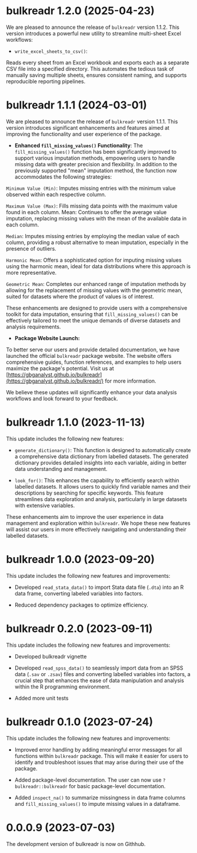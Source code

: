 # bulkreadr 1.2.0 (2025-04-23)

We are pleased to announce the release of `bulkreadr` version 1.1.2. This version introduces a powerful new utility to streamline multi-sheet Excel workflows:

* `write_excel_sheets_to_csv()`:

Reads every sheet from an Excel workbook and exports each as a separate CSV file into a specified directory. This automates the tedious task of manually saving multiple sheets, ensures consistent naming, and supports reproducible reporting pipelines.

# bulkreadr 1.1.1 (2024-03-01)

We are pleased to announce the release of `bulkreadr` version 1.1.1. This version introduces significant enhancements and features aimed at improving the functionality and user experience of the package.

* **Enhanced `fill_missing_values()` Functionality**: 
The `fill_missing_values()` function has been significantly improved to support various imputation methods, empowering users to handle missing data with greater precision and flexibility. In addition to the previously supported "mean" imputation method, the function now accommodates the following strategies:

`Minimum Value (Min)`: Imputes missing entries with the minimum value observed within each respective column.

`Maximum Value (Max)`: Fills missing data points with the maximum value found in each column.
Mean: Continues to offer the average value imputation, replacing missing values with the mean of the available data in each column.

`Median`: Imputes missing entries by employing the median value of each column, providing a robust alternative to mean imputation, especially in the presence of outliers.

`Harmonic Mean`: Offers a sophisticated option for imputing missing values using the harmonic mean, ideal for data distributions where this approach is more representative.

`Geometric Mean`: Completes our enhanced range of imputation methods by allowing for the replacement of missing values with the geometric mean, suited for datasets where the product of values is of interest.

These enhancements are designed to provide users with a comprehensive toolkit for data imputation, ensuring that `fill_missing_values()` can be effectively tailored to meet the unique demands of diverse datasets and analysis requirements.

* **Package Website Launch:** 

To better serve our users and provide detailed documentation, we have launched the official `bulkreadr` package website. The website offers comprehensive guides, function references, and examples to help users maximize the package's potential. Visit us at [https://gbganalyst.github.io/bulkreadr](https://gbganalyst.github.io/bulkreadr/) for more information.

We believe these updates will significantly enhance your data analysis workflows and look forward to your feedback.

# bulkreadr 1.1.0 (2023-11-13)

This update includes the following new features:

* `generate_dictionary()`: This function is designed to automatically create a comprehensive data dictionary from labelled datasets. The generated dictionary provides detailed insights into each variable, aiding in better data understanding and management.

* `look_for()`: This enhances the capability to efficiently search within labelled datasets. It allows users to quickly find variable names and their descriptions by searching for specific keywords. This feature streamlines data exploration and analysis, particularly in large datasets with extensive variables.

These enhancements aim to improve the user experience in data management and exploration within `bulkreadr`. We hope these new features will assist our users in more effectively navigating and understanding their labelled datasets.

# bulkreadr 1.0.0 (2023-09-20)

This update includes the following new features and improvements:

* Developed `read_stata_data()` to import Stata data file (`.dta`) into an R data frame, converting labeled variables into factors.

* Reduced dependency packages to optimize efficiency.


# bulkreadr 0.2.0 (2023-09-11) 

This update includes the following new features and improvements:

* Developed bulkreadr vignette

* Developed `read_spss_data()` to seamlessly import data from an SPSS data (`.sav` or  `.zsav`) files and converting labelled variables into factors, a crucial step that enhances the ease of data manipulation and analysis within the R programming environment.

* Added more unit tests

# bulkreadr 0.1.0 (2023-07-24) 

This update includes the following new features and improvements:

* Improved error handling by adding meaningful error messages for all functions within `bulkreadr` package. This will make it easier for users to identify and troubleshoot issues that may arise during their use of the package.

* Added package-level documentation. The user can now use `?bulkreadr::bulkreadr` for basic package-level documentation.

* Added `inspect_na()` to summarize missingness in data frame columns and `fill_missing_values()` to impute missing values in a dataframe.

# 0.0.0.9 (2023-07-03)

The development version of bulkreadr is now on Githhub.

